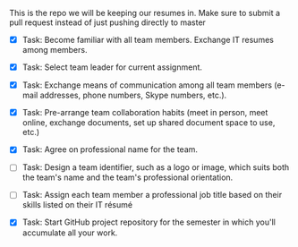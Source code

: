 This is the repo we will be keeping our resumes in. Make sure to submit a pull request instead of just pushing directly to master

- [x] Task: Become familiar with all team members. Exchange IT resumes among members.
- [x] Task: Select team leader for current assignment.
- [x] Task: Exchange means of communication among all team members (e-mail addresses, phone numbers, Skype numbers, etc.).
- [x] Task: Pre-arrange team collaboration habits (meet in person, meet online, exchange documents, set up shared document space to use, etc.)
- [x] Task: Agree on professional name for the team.
- [ ] Task: Design a team identifier, such as a logo or image, which suits both the team's name and the team's professional orientation.
- [ ] Task: Assign each team member a professional job title based on their skills listed on their IT résumé
- [x] Task: Start GitHub project repository for the semester in which you'll accumulate all your work.


